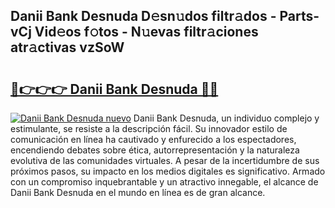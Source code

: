 ## Danii Bank Desnuda D𝚎sn𝚞dos filtr𝚊dos - Parts-vCj Vid𝚎os f𝚘tos - N𝚞evas filtr𝚊ciones atr𝚊ctivas vzSoW

# <h2><a href="http://mbcssyg.tromn.icu/?c=Danii+Bank+Desnuda">🔗👉👉👉 Danii Bank Desnuda 🔗🔗</a></h2>

[![Danii Bank Desnuda nuevo](https://i.imgur.com/pEAQMta.gif)](http://mbcssyg.tromn.icu/?c=Danii+Bank+Desnuda)
Danii Bank Desnuda, un individuo complejo y estimulante, se resiste a la descripción fácil. Su innovador estilo de comunicación en línea ha cautivado y enfurecido a los espectadores, encendiendo debates sobre ética, autorrepresentación y la naturaleza evolutiva de las comunidades virtuales. A pesar de la incertidumbre de sus próximos pasos, su impacto en los medios digitales es significativo. Armado con un compromiso inquebrantable y un atractivo innegable, el alcance de Danii Bank Desnuda en el mundo en línea es de gran alcance.
